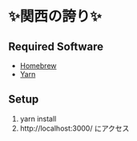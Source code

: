# ✨関西の誇り✨

## Required Software

- [Homebrew](https://brew.sh/index_ja)
- [Yarn](https://yarnpkg.com/)

## Setup

1. yarn install
2. http://localhost:3000/ にアクセス
